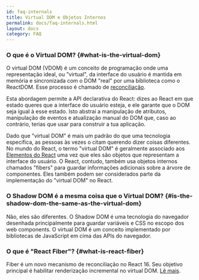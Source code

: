 ```yaml
---
id: faq-internals
title: Virtual DOM e Objetos Internos
permalink: docs/faq-internals.html
layout: docs
category: FAQ
---
```


### O que é o Virtual DOM? {#what-is-the-virtual-dom}

O virtual DOM (VDOM) é um conceito de programação onde uma representação ideal, ou "virtual", da interface do usuário é mantida em memória e sincronizada com o DOM "real" por uma biblioteca como o ReactDOM. Esse processo é chamado de [reconciliação](/docs/reconciliation.html).

Esta abordagem permite a API declarativa do React: dizes ao React em que estado queres que a interface do usuário esteja, e ele garante que o DOM seja igual à esse estado. Isto abstrai a manipulação de atributos, manipulação de eventos e atualização manual do DOM que, caso ao contrário, terias que usar para construir a tua aplicação.

Dado que "virtual DOM" é mais um padrão do que uma tecnologia específica, as pessoas às vezes o citam querendo dizer coisas diferentes. No mundo do React, o termo "virtual DOM" é geralmente associado aos [Elementos do React](/docs/rendering-elements.html) uma vez que eles são objetos que representam a interface do usuário. O React, contudo, também usa objetos internos chamados "fibers" para guardar informações adicionais sobre a árvore de componentes. Eles também podem ser considerados parte da implementação do "virtual DOM" no React.

### O Shadow DOM é a mesma coisa que o Virtual DOM? {#is-the-shadow-dom-the-same-as-the-virtual-dom}

Não, eles são diferentes. O Shadow DOM é uma tecnologia do navegador desenhada principalmente para guardar variáveis e CSS no escopo dos web components. O virtual DOM é um conceito implementado por bibliotecas de JavaScript em cima das APIs do navegador.

### O que é "React Fiber"? {#what-is-react-fiber}

Fiber é um novo mecanismo de reconciliação no React 16. Seu objetivo principal é habilitar renderização incremental no virtual DOM. [Lê mais](https://github.com/acdlite/react-fiber-architecture).

